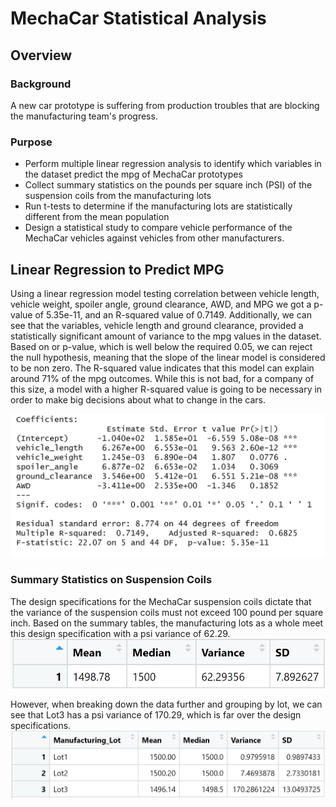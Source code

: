 # MechaCar Statistical Analysis
## Overview
### Background
A new car prototype is suffering from production troubles that are blocking the manufacturing team's progress.
### Purpose
- Perform multiple linear regression analysis to identify which variables in the dataset predict the mpg of MechaCar prototypes
- Collect summary statistics on the pounds per square inch (PSI) of the suspension coils from the manufacturing lots
- Run t-tests to determine if the manufacturing lots are statistically different from the mean population
- Design a statistical study to compare vehicle performance of the MechaCar vehicles against vehicles from other manufacturers. 
## Linear Regression to Predict MPG
Using a linear regression model testing correlation between vehicle length, vehicle weight, spoiler angle, ground clearance, AWD, and MPG we got a p-value of 5.35e-11, and an R-squared value of 0.7149. Additionally, we can see that the variables, vehicle length and ground clearance, provided a statistically significant amount of variance to the mpg values in the dataset. Based on or p-value, which is well below the required 0.05, we can reject the null hypothesis, meaning that the slope of the linear model is considered to be non zero. The R-squared value indicates that this model can explain around 71% of the mpg outcomes. While this is not bad, for a company of this size, a model with a higher R-squared value is going to be necessary in order to make big decisions about what to change in the cars. 

![Linear Regeression](Images/summary_results.png)

### Summary Statistics on Suspension Coils
The design specifications for the MechaCar suspension coils dictate that the variance of the suspension coils must not exceed 100 pound per square inch. Based on the summary tables, the manufacturing lots as a whole meet this design specification with a psi variance of 62.29. 
![total summary](Images/total_summary_table.png)

However, when breaking down the data further and grouping by lot, we can see that Lot3 has a psi variance of 170.29, which is far over the design specifications. 
![lot summary](Images/lot_summary_table.png)
